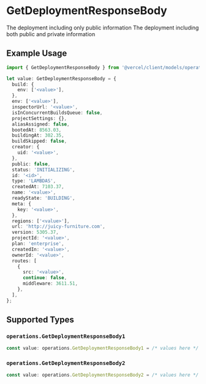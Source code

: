# GetDeploymentResponseBody

The deployment including only public information
The deployment including both public and private information

## Example Usage

```typescript
import { GetDeploymentResponseBody } from '@vercel/client/models/operations';

let value: GetDeploymentResponseBody = {
  build: {
    env: ['<value>'],
  },
  env: ['<value>'],
  inspectorUrl: '<value>',
  isInConcurrentBuildsQueue: false,
  projectSettings: {},
  aliasAssigned: false,
  bootedAt: 8563.03,
  buildingAt: 302.35,
  buildSkipped: false,
  creator: {
    uid: '<value>',
  },
  public: false,
  status: 'INITIALIZING',
  id: '<id>',
  type: 'LAMBDAS',
  createdAt: 7103.37,
  name: '<value>',
  readyState: 'BUILDING',
  meta: {
    key: '<value>',
  },
  regions: ['<value>'],
  url: 'http://juicy-furniture.com',
  version: 5305.37,
  projectId: '<value>',
  plan: 'enterprise',
  createdIn: '<value>',
  ownerId: '<value>',
  routes: [
    {
      src: '<value>',
      continue: false,
      middleware: 3611.51,
    },
  ],
};
```

## Supported Types

### `operations.GetDeploymentResponseBody1`

```typescript
const value: operations.GetDeploymentResponseBody1 = /* values here */
```

### `operations.GetDeploymentResponseBody2`

```typescript
const value: operations.GetDeploymentResponseBody2 = /* values here */
```

